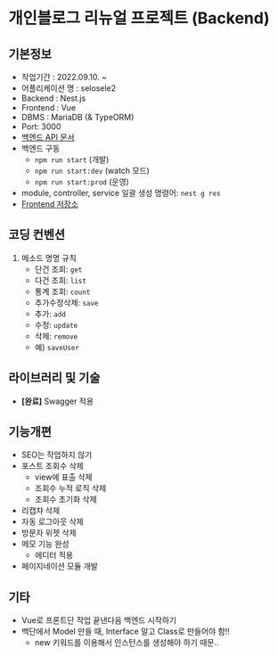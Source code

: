 # 개인블로그 리뉴얼 프로젝트 (Backend)

## 기본정보

- 작업기간 : 2022.09.10. ~
- 어플리케이션 명 : selosele2
- Backend : Nest.js
- Frontend : Vue
- DBMS : MariaDB (& TypeORM)
- Port: 3000
- [백엔드 API 문서](http://localhost:3000/api-docs)
- 백엔드 구동
  - ```npm run start``` (개발)
  - ```npm run start:dev``` (watch 모드)
  - ```npm run start:prod``` (운영)
- module, controller, service 일괄 생성 명령어: ```nest g res```
- [Frontend 저장소](https://github.com/selosele/selosele2-frontend)

## 코딩 컨벤션

1. 메소드 명명 규칙
   - 단건 조회: ```get```
   - 다건 조회: ```list```
   - 통계 조회: ```count```
   - 추가수정삭제: ```save```
   - 추가: ```add```
   - 수정: ```update```
   - 삭제: ```remove```
   - 예) ```saveUser```

## 라이브러리 및 기술

- **[완료]** Swagger 적용

## 기능개편
- SEO는 작업하지 않기
- 포스트 조회수 삭제
  - view에 표출 삭제
  - 조회수 누적 로직 삭제
  - 조회수 초기화 삭제
- 리캡챠 삭제
- 자동 로그아웃 삭제
- 방문자 위젯 삭제
- 메모 기능 완성
  - 에디터 적용
- 페이지네이션 모듈 개발

## 기타

- Vue로 프론트단 작업 끝낸다음 백엔드 시작하기
- 백단에서 Model 만들 때, Interface 말고 Class로 만들어야 함!!
  - new 키워드를 이용해서 인스턴스를 생성해야 하기 때문..
